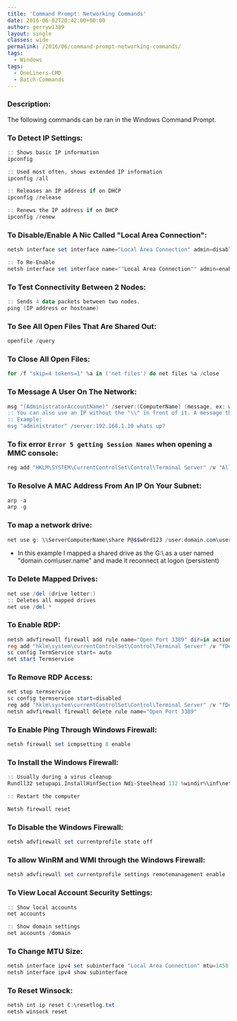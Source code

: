 ```yaml
---
title: 'Command Prompt: Networking Commands'
date: 2016-06-02T20:42:00+00:00
author: gerryw1389
layout: single
classes: wide
permalink: /2016/06/command-prompt-networking-commands/
tags:
  - Windows
tags:
  - OneLiners-CMD
  - Batch-Commands
---
```

<!--more-->

### Description:

The following commands can be ran in the Windows Command Prompt.

### To Detect IP Settings:

   ```powershell
   :: Shows basic IP information
   ipconfig

   :: Used most often, shows extended IP information
   ipconfig /all

   :: Releases an IP address if on DHCP
   ipconfig /release

   :: Renews the IP address if on DHCP
   ipconfig /renew
   ```

### To Disable/Enable A Nic Called "Local Area Connection":

   ```powershell
   netsh interface set interface name="Local Area Connection" admin=disabled

   :: To Re-Enable
   netsh interface set interface name=""Local Area Connection"" admin=enabled
   ```

### To Test Connectivity Between 2 Nodes:

   ```powershell
   :: Sends 4 data packets between two nodes.
   ping (IP address or hostname)
   ```

### To See All Open Files That Are Shared Out:

   ```powershell
   openfile /query
   ```

### To Close All Open Files:

   ```powershell
   for /f "skip=4 tokens=1" %a in ('net files') do net files %a /close
   ```

### To Message A User On The Network:

   ```powershell
   msg "(AdministratorAccountName)" /server:(ComputerName) (message, ex: what's up?)
   :: You can also use an IP without the "\\" in front of it. A message that says whats up?" 
   :: Example: 
   msg "administrator" /server:192.168.1.10 whats up?
   ```

### To fix error `Error 5 getting Session Names` when opening a MMC console:

   ```powershell
   reg add "HKLM\SYSTEM\CurrentControlSet\Control\Terminal Server" /v "AllowRemoteRPC" /t REG_DWORD /d 1 /f
   ```

### To Resolve A MAC Address From An IP On Your Subnet:

   ```powershell
   arp -a
   arp -g
   ```

### To map a network drive:

   ```powershell
   net use g: \\ServerComputerName\share P@$$w0rd123 /user:domain.com\user.name /persistent:yes
   ```

   - In this example I mapped a shared drive as the G:\ as a user named "domain.com\user.name" and made it reconnect at logon (persistent)  

### To Delete Mapped Drives:

   ```powershell
   net use /del (drive letter:)
   :: Deletes all mapped drives
   net use /del *
   ```

### To Enable RDP:

   ```powershell
   netsh advfirewall firewall add rule name="Open Port 3389" dir=in action=allow protocol=TCP localport=3389
   reg add "hklm\system\currentControlSet\Control\Terminal Server" /v "fDenyTSConnections" /t REG_DWORD /d 0x0 /f
   sc config TermService start= auto
   net start Termservice
   ```

### To Remove RDP Access:

   ```powershell
   net stop termservice
   sc config termservice start=disabled
   reg add "hklm\system\currentControlSet\Control\Terminal Server" /v "fDenyTSConnections" /t REG_DWORD /d 0x1 /f
   netsh advfirewall firewall delete rule name="Open Port 3389"
   ```

### To Enable Ping Through Windows Firewall:

   ```powershell
   netsh firewall set icmpsetting 8 enable
   ```

### To Install the Windows Firewall:

   ```powershell
   :: Usually during a virus cleanup
   Rundll32 setupapi,InstallHinfSection Ndi-Steelhead 132 %windir%\inf\netrass.inf

   :: Restart the computer

   Netsh firewall reset
   ```

### To Disable the Windows Firewall:

   ```powershell
   netsh advfirewall set currentprofile state off
   ```

### To allow WinRM and WMI through the Windows Firewall:

   ```powershell
   netsh advfirewall set currentprofile settings remotemanagement enable
   ```

### To View Local Account Security Settings:

   ```powershell
   :: Show local accounts
   net accounts

   :: Show domain settings
   net accounts /domain
   ```

### To Change MTU Size:

   ```powershell
   netsh interface ipv4 set subinterface "Local Area Connection" mtu=1458 store=persistent
   netsh interface ipv4 show subinterface
   ```

### To Reset Winsock:

   ```powershell
   netsh int ip reset C:\resetlog.txt
   netsh winsock reset
   ```
